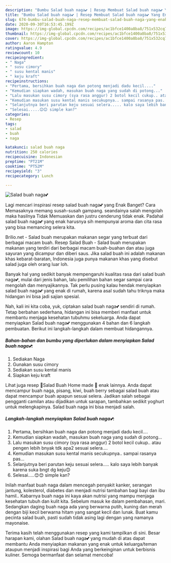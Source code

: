 ```yaml
---
description: "Bumbu Salad buah naga💕 | Resep Membuat Salad buah naga💕 Yang Enak Dan Mudah"
title: "Bumbu Salad buah naga💕 | Resep Membuat Salad buah naga💕 Yang Enak Dan Mudah"
slug: 674-bumbu-salad-buah-naga-resep-membuat-salad-buah-naga-yang-enak-dan-mudah
date: 2020-09-30T16:53:45.199Z
image: https://img-global.cpcdn.com/recipes/ac1bfce1400a8ba8/751x532cq70/salad-buah-naga💕-foto-resep-utama.jpg
thumbnail: https://img-global.cpcdn.com/recipes/ac1bfce1400a8ba8/751x532cq70/salad-buah-naga💕-foto-resep-utama.jpg
cover: https://img-global.cpcdn.com/recipes/ac1bfce1400a8ba8/751x532cq70/salad-buah-naga💕-foto-resep-utama.jpg
author: Aaron Hampton
ratingvalue: 4.9
reviewcount: 10
recipeingredient:
- " Naga"
- " susu cimory"
- " susu kental manis"
- " keju kraft"
recipeinstructions:
- "Pertama, bersihkan buah naga dan potong menjadi dadu kecil...."
- "Kemudian siapkan wadah, masukan buah naga yang sudah di potong..."
- "Lalu masukan susu cimory (sya rasa anggur) 2 botol kecil cukup.. atau pengen lebih bnyak tdk apa2 sesuai selera...."
- "Kemudian masukan susu kental manis secukupnya.. sampai rasanya pas..."
- "Selanjutnya beri parutan keju sesuai selera..... kalo saya lebih banyak karena suka bngt dg keju😊"
- "Selesai.....😊😊 simple kan?"
categories:
- Resep
tags:
- salad
- buah
- naga

katakunci: salad buah naga 
nutrition: 250 calories
recipecuisine: Indonesian
preptime: "PT21M"
cooktime: "PT52M"
recipeyield: "3"
recipecategory: Lunch

---
```



![Salad buah naga💕](https://img-global.cpcdn.com/recipes/ac1bfce1400a8ba8/751x532cq70/salad-buah-naga💕-foto-resep-utama.jpg)

Lagi mencari inspirasi resep salad buah naga💕 yang Enak Banget? Cara Memasaknya memang susah-susah gampang. seandainya salah mengolah maka hasilnya Tidak Memuaskan dan justru cenderung tidak enak. Padahal salad buah naga💕 yang enak harusnya sih mempunyai aroma dan cita rasa yang bisa memancing selera kita.

Brilio.net - Salad buah merupakan makanan segar yang terbuat dari berbagai macam buah. Resep Salad Buah - Salad buah merupakan makanan yang terdiri dari berbagai macam buah-buahan dan atau juga sayuran yang dicampur dan diberi saus. Jika salad buah ini adalah makanan khas kebarat-baratan, Indonesia juga punya makanan khas yang disebut salad juga oleh orang luar loh.

Banyak hal yang sedikit banyak mempengaruhi kualitas rasa dari salad buah naga💕, mulai dari jenis bahan, lalu pemilihan bahan segar sampai cara mengolah dan menyajikannya. Tak perlu pusing kalau hendak menyiapkan salad buah naga💕 yang enak di rumah, karena asal sudah tahu triknya maka hidangan ini bisa jadi sajian spesial.


Nah, kali ini kita coba, yuk, ciptakan salad buah naga💕 sendiri di rumah. Tetap berbahan sederhana, hidangan ini bisa memberi manfaat untuk membantu menjaga kesehatan tubuhmu sekeluarga. Anda dapat menyiapkan Salad buah naga💕 menggunakan 4 bahan dan 6 langkah pembuatan. Berikut ini langkah-langkah dalam membuat hidangannya.

<!--inarticleads1-->

##### Bahan-bahan dan bumbu yang diperlukan dalam menyiapkan Salad buah naga💕:

1. Sediakan  Naga
1. Gunakan  susu cimory
1. Sediakan  susu kental manis
1. Siapkan  keju kraft


Lihat juga resep 🍓Salad Buah Home made 🍇 enak lainnya. Anda dapat mencampur buah naga, pisang, kiwi, buah berry sebagai salad buah atau dapat mencampur buah apapun sesuai selera. Jadikan salah sebagai pengganti camilan atau dijadikan untuk sarapan, tambahkan sedikit yoghurt untuk melengkapinya. Salad buah naga ini bisa menjadi salah. 

<!--inarticleads2-->

##### Langkah-langkah menyiapkan Salad buah naga💕:

1. Pertama, bersihkan buah naga dan potong menjadi dadu kecil....
1. Kemudian siapkan wadah, masukan buah naga yang sudah di potong...
1. Lalu masukan susu cimory (sya rasa anggur) 2 botol kecil cukup.. atau pengen lebih bnyak tdk apa2 sesuai selera....
1. Kemudian masukan susu kental manis secukupnya.. sampai rasanya pas...
1. Selanjutnya beri parutan keju sesuai selera..... kalo saya lebih banyak karena suka bngt dg keju😊
1. Selesai.....😊😊 simple kan?


Inilah manfaat buah naga dalam mencegah penyakit kanker, serangan jantung, kolesterol, diabetes dan menjadi nutrisi tambahan bagi bayi dan ibu hamil.. Kabarnya buah naga ini kaya akan nutrisi yang mampu menjaga kesehatan tubuh dan kulit kita. Sebelum masuk ke dalam pembahasan, mari. Sedangkan daging buah naga ada yang berwarna putih, kuning dan merah dengan biji kecil berwarna hitam yang sangat kecil dan lunak. Buat kamu pecinta salad buah, pasti sudah tidak asing lagi dengan yang namanya mayonaise. 

Terima kasih telah menggunakan resep yang kami tampilkan di sini. Besar harapan kami, olahan Salad buah naga💕 yang mudah di atas dapat membantu Anda menyiapkan makanan yang enak untuk keluarga/teman ataupun menjadi inspirasi bagi Anda yang berkeinginan untuk berbisnis kuliner. Semoga bermanfaat dan selamat mencoba!
